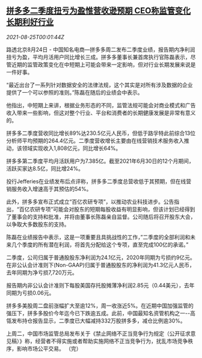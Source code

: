 <!--1629853262000-->
[拼多多二季度扭亏为盈惟营收逊预期 CEO称监管变化长期利好行业](https://cn.reuters.com/article/pdd-0824-tues-results-idCNKBS2FP24T)
------

<div><i>2021-08-25T00:01:44Z</i></div><p>路透北京8月24日 - 中国知名电商—拼多多周二发布二季度业绩，报告期内净利润扭亏为盈，平均月活用户同比增长三成。拼多多董事长兼首席执行官陈磊表示，尽管近期的监管政策变化在中短期上可能会带来一定影响，但对行业长期发展来说是一件好事。</p><p>“最近出台了一系列针对数据安全的法律法规，这个其实是对所有涉及数据的企业提供了一个可以参照的准则。”陈磊在随后的业绩会中表示。</p><p>他指出，中短期上来讲，根据业务形态的不同，监管法规可能会对商业模式和广告收入带来一些影响，但这对整个行业、平台和消费者的长期健康发展是非常有意义的。</p><p>拼多多二季度营收同比增长89%达230.5亿元人民币，但低于路孚特此前综合13位分析师平均预期的264.4亿元。二季度营收增长主要由在线营销技术服务收入推动，该领域实现收入1,808亿元，同比增长64%。</p><p>拼多多第二季度平均月活跃用户为7.385亿。截至2021年6月30日的12个月期间，活跃买家达8.5亿，同比增24%。</p><p>投行Jefferies在业绩发布后点评称，拼多多二季度总营收低于其预期，但在线营销服务收入增速高于其预估的54%。</p><p>此外，拼多多宣布正式成立“百亿农研专项”，以推动农业科技进步。公告指出，“百亿农研专项”可能会对股东的短期每股收益有明显影响，但该计划已经得到了董事会的支持和批准，并将由董事长陈磊亲自监督。公司随后将召开股东大会，以争取大多数股东的支持。</p><p>陈磊在业绩报告中表示，这是一项重要且具挑战性的工作，”二季度的全部利润和未来几个季度的所有潜在利润，将首先分配给这个专项，直至完成100亿的承诺。”</p><p>二季度，公司归属于普通股股东净利润为24.1亿元，2020年同期为亏损约9亿元。在非公认会计准则下(Non-GAAP)归属于普通股股东的净利润为41.3亿元人民币，去年同期为净亏损7,720万元。</p><p>报告期内非公认会计准则下每股美国存托股摊薄净利润2.85元（0.44美元），去年同期为亏损0.06元。</p><p>拼多多美股周二盘前涨幅扩大至逾12%，周一收涨近5%。在近期中国加强监管的强压下，拼多多股价今年迄今已下跌逾五成。此前，中国最知名资管机构之一--高瓴发布持仓报告显示，二季度已大幅减持332万股拼多多，减仓比例逾30%。</p><p>上周二，中国市场监管总局发布关于《禁止网络不正当竞争行为规定（公开征求意见稿）》称，经营者不得实施或者帮助实施网络不正当竞争行为，扰乱市场竞争秩序，影响市场公平交易。 （完）</p>
